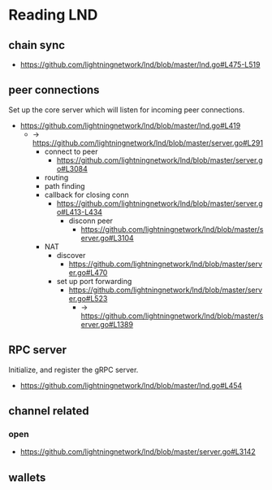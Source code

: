 # Reading LND

## chain sync
+ https://github.com/lightningnetwork/lnd/blob/master/lnd.go#L475-L519

## peer connections
Set up the core server which will listen for incoming peer connections.

+ https://github.com/lightningnetwork/lnd/blob/master/lnd.go#L419
    * -> https://github.com/lightningnetwork/lnd/blob/master/server.go#L291
        - connect to peer
            + https://github.com/lightningnetwork/lnd/blob/master/server.go#L3084
        - routing
        - path finding
        - callback for closing conn
            + https://github.com/lightningnetwork/lnd/blob/master/server.go#L413-L434
                * disconn peer
                    - https://github.com/lightningnetwork/lnd/blob/master/server.go#L3104
        - NAT
            + discover
                * https://github.com/lightningnetwork/lnd/blob/master/server.go#L470
            + set up port forwarding
                * https://github.com/lightningnetwork/lnd/blob/master/server.go#L523
                    - -> https://github.com/lightningnetwork/lnd/blob/master/server.go#L1389

## RPC server
Initialize, and register the gRPC server.

+ https://github.com/lightningnetwork/lnd/blob/master/lnd.go#L454


## channel related
### open
+ https://github.com/lightningnetwork/lnd/blob/master/server.go#L3142


## wallets

